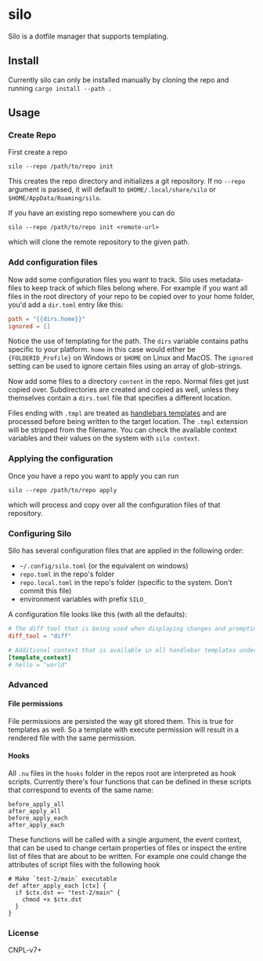 # silo

Silo is a dotfile manager that supports templating.

## Install

Currently silo can only be installed manually by cloning the repo and running `cargo install --path .`

## Usage

### Create Repo

First create a repo

```nu
silo --repo /path/to/repo init
```
This creates the repo directory and initializes a git repository.
If no `--repo` argument is passed, it will default to `$HOME/.local/share/silo` or `$HOME/AppData/Roaming/silo`.

If you have an existing repo somewhere you can do
```nu
silo --repo /path/to/repo init <remote-url>
```
which will clone the remote repository to the given path.

### Add configuration files

Now add some configuration files you want to track.
Silo uses metadata-files to keep track of which files belong where.
For example if you want all files in the root directory of your repo to be copied over
to your home folder, you'd add a `dir.toml` entry like this:

```toml
path = "{{dirs.home}}"
ignored = []
```

Notice the use of templating for the path. The `dirs` variable contains paths specific to your platform.
`home` in this case would either be `{FOLDERID_Profile}` on Windows or `$HOME` on Linux and MacOS.
The `ignored` setting can be used to ignore certain files using an array of glob-strings.

Now add some files to a directory `content` in the repo.
Normal files get just copied over. Subdirectories are created and copied as well, unless they themselves
contain a `dirs.toml` file that specifies a different location. 

Files ending with `.tmpl` are treated as [handlebars templates](https://handlebarsjs.com/) and are processed
before being written to the target location. The `.tmpl` extension will be stripped from the filename.
You can check the available context variables and their values on the system with `silo context`.


### Applying the configuration

Once you have a repo you want to apply you can run 
```nu
silo --repo /path/to/repo apply
```
which will process and copy over all the configuration files of that repository.


### Configuring Silo

Silo has several configuration files that are applied in the following order:

- `~/.config/silo.toml`  (or the equivalent on windows)
- `repo.toml` in the repo's folder
- `repo.local.toml` in the repo's folder (specific to the system. Don't commit this file)
- environment variables with prefix `SILO_`

A configuration file looks like this (with all the defaults):

```toml
# The diff tool that is being used when displaying changes and prompting for confirmation
diff_tool = "diff"

# Additional context that is available in all handlebar templates under the `ctx` variable
[template_context]
# hello = "world"
```


### Advanced

#### File permissions

File permissions are persisted the way git stored them. This is true for templates as well. So a template with 
execute permission will result in a rendered file with the same permission.


#### Hooks

All `.nu` files in the `hooks` folder in the repos root are interpreted as hook scripts.
Currently there's four functions that can be defined in these scripts that correspond to 
events of the same name:
```
before_apply_all 
after_apply_all
before_apply_each  
after_apply_each  
```
These functions will be called with a single argument, the event context, that can be used
to change certain properties of files or inspect the entire list of files that are about to be written.
For example one could change the attributes of script files with the following hook

```nu
# Make `test-2/main` executable
def after_apply_each [ctx] {
  if $ctx.dst =~ "test-2/main" {
    chmod +x $ctx.dst
  }
}
```

### License

CNPL-v7+
